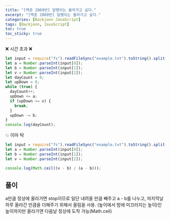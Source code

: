 ```yaml
---
title: "[백준 2869번] 달팽이는 올라가고 싶다."
excerpt: "[백준 2869번] 달팽이는 올라가고 싶다."
categories: [Backjoon JavaScript]
tags: [Backjoon, JavaScript]
toc: true
toc_sticky: true
---
```


❌ 시간 초과 ❌

```javascript
let input = require("fs").readFileSync("example.txt").toString().split(" ");
let a = Number.parseInt(input[0]);
let b = Number.parseInt(input[1]);
let v = Number.parseInt(input[2]);
let dayCount = 0;
let upDown = 0;
while (true) {
  dayCount++;
  upDown += a;
  if (upDown >= v) {
    break;
  }
  upDown -= b;
}
console.log(dayCount);
```

💥 이마 탁

```javascript
let input = require("fs").readFileSync("example.txt").toString().split(" ");
let a = Number.parseInt(input[0]);
let b = Number.parseInt(input[1]);
let v = Number.parseInt(input[2]);

console.log(Math.ceil((v - b) / (a - b)));
```

## 풀이

a만큼 정상에 올라가면 stop이므로 일단 내려올 만큼 빼주고 a - b를 나누고, 마지막날 하루 올라간 만큼을 더해주기 위해서 올림을 사용.
(높이에서 밤에 미끄러지는 높이)인 높이까지만 올라가면 다음날 정상에 도착 가능(Math.ceil)
